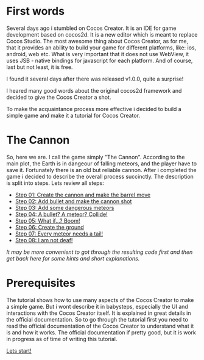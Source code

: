 # First words

Several days ago i stumbled on Cocos Creator. It is an IDE for game development based on cocos2d. It is a new editor which is meant to replace Cocos Studio. The most awesome thing about Cocos Creator, as for me, that it provides an ability to build your game for different platforms, like: ios, android, web etc. What is very important that it does not use WebView, it uses JSB - native bindings for javascript for each platform. And of course, last but not least, it is free.

I found it several days after there was released v1.0.0, quite a surprise!

I heared many good words about the original cocos2d framework and decided to give the Cocos Creator a shot.

To make the acquaintance process more effective i decided to build a simple game and make it a tutorial for Cocos Creator.

# The Cannon

So, here we are. I call the game simply "The Cannon".
According to the main plot, the Earth is in dangeour of falling meteors, and the player have to save it. Fortunately there is an old but reliable cannon.
After i completed the game i decided to describe the overall process succinctly. The description is split into steps.
Lets review all steps:

- [Step 01: Create the cannon and make the barrel move](./step01.md)
- [Step 02: Add bullet and make the cannon shot](./step01.md)
- [Step 03: Add some dangerous meteors](./step01.md)
- [Step 04: A bullet? A meteor? Collide!](./step01.md)
- [Step 05: What if...? Boom!](./step01.md)
- [Step 06: Create the ground](./step01.md)
- [Step 07: Every meteor needs a tail!](./step01.md)
- [Step 08: I am not deaf!](./step01.md)

_It may be more convenient to got through the resulting code first and then get back here for some hints and short explanations._

# Prerequisites

The tutorial shows how to use many aspects of the Cocos Creator to make a simple game. But i wont describe it in babysteps, especially the UI and interactions with the Cocos Creator itself. It is explained in great details in the official documentation.
So to go through the tutorial first you need to read the official documentation of the Cocos Creator to understand what it is and how it works. The official documentation if pretty good, but it is work in progress as of time of writing this tutorial.

[Lets start!](./step01.md)
